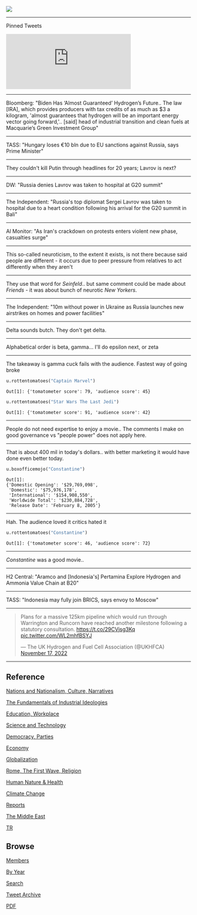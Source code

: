 <img src="https://drive.google.com/uc?export=view&id=1B2wf9R7AMH1d7Vw6e2mucLbIQ5NSjir7"/>

---

Pinned Tweets

<iframe width="340" src="https://www.youtube.com/embed/46y3FN4fKlE" title="E-Bikes, E-Scooters Injuries Multiplying" frameborder="0" allow="accelerometer; autoplay; clipboard-write; encrypted-media; gyroscope; picture-in-picture" allowfullscreen></iframe>

---

Bloomberg: "Biden Has ‘Almost Guaranteed’ Hydrogen’s Future..  The law
[IRA], which provides producers with tax credits of as much as $3 a
kilogram, 'almost guarantees that hydrogen will be an important energy
vector going forward,'.. [said] head of industrial transition and
clean fuels at Macquarie’s Green Investment Group"

---

TASS: "Hungary loses €10 bln due to EU sanctions against Russia, says
Prime Minister"

---

They couldn't kill Putin through headlines for 20 years; Lavrov is next?

---

DW: "Russia denies Lavrov was taken to hospital at G20 summit"

---

The Independent: "Russia's top diplomat Sergei Lavrov was taken to
hospital due to a heart condition following his arrival for the G20
summit in Bali"

---

Al Monitor: "As Iran's crackdown on protests enters violent new phase,
casualties surge"

---

This so-called neuroticism, to the extent it exists, is not there
because said people are different - it occurs due to peer pressure
from relatives to act differently when they aren't

---

They use that word for *Seinfeld*.. but same comment could be made
about *Friends* - it was about bunch of neurotic *New Yorkers*.

---

The Independent: "10m without power in Ukraine as Russia launches new
airstrikes on homes and power facilities"

---

Delta sounds butch. They don't get delta.

---

Alphabetical order is beta, gamma... I'll do epsilon next, or zeta

---

The takeaway is gamma cuck fails with the audience. Fastest way of
going broke

```python
u.rottentomatoes("Captain Marvel")
```

```text
Out[1]: {'tomatometer score': 79, 'audience score': 45}
```

```python
u.rottentomatoes("Star Wars The Last Jedi")
```

```text
Out[1]: {'tomatometer score': 91, 'audience score': 42}
```

---

People do not need expertise to enjoy a movie.. The comments I make on
good governance vs "people power" does not apply here.

---

That is about 400 mil in today's dollars.. with better marketing it
would have done even better today.

```python
u.boxofficemojo("Constantine")
```

```text
Out[1]: 
{'Domestic Opening': '$29,769,098',
 'Domestic': '$75,976,178',
 'International': '$154,908,550',
 'Worldwide Total': '$230,884,728',
 'Release Date': 'February 8, 2005'}
```

---

Hah. The audience loved it critics hated it

```python
u.rottentomatoes("Constantine")
```

```text
Out[1]: {'tomatometer score': 46, 'audience score': 72}
```

---

*Constantine* was a good movie..

---

H2 Central: "Aramco and [Indonesia's] Pertamina Explore Hydrogen and
Ammonia Value Chain at B20"

---

TASS: "Indonesia may fully join BRICS, says envoy to Moscow"

---

<blockquote class="twitter-tweet"><p lang="en" dir="ltr">Plans for a massive 125km pipeline which would run through Warrington and Runcorn have reached another milestone following a statutory consultation. <a href="https://t.co/29CVjsg3Kq">https://t.co/29CVjsg3Kq</a> <a href="https://t.co/WL2mhfBSYJ">pic.twitter.com/WL2mhfBSYJ</a></p>&mdash; The UK Hydrogen and Fuel Cell Association (@UKHFCA) <a href="https://twitter.com/UKHFCA/status/1593258076630839306?ref_src=twsrc%5Etfw">November 17, 2022</a></blockquote> <script async src="https://platform.twitter.com/widgets.js" charset="utf-8"></script>

---

## Reference

[Nations and Nationalism, Culture, Narratives](2013/02/nations-and-nationalism.html)

[The Fundamentals of Industrial Ideologies](2011/04/fundamentals-of-industrial-ideologies.html)

[Education, Workplace](2017/09/education-workplace.html)

[Science and Technology](2018/09/science-technology.html)

[Democracy, Parties](2016/11/democracy.html)

[Economy](2018/05/economy.html)

[Globalization](2018/09/globalization.html)

[Rome, The First Wave, Religion](2017/12/rome.html)

[Human Nature & Health](2020/07/human-nature.html)

[Climate Change](2018/12/climate.html)

[Reports](2019/05/reports.html)

[The Middle East](2019/07/middleeast.html)

[TR](../tr)

## Browse

[Members](2022/08/members.html)

[By Year](years.html)

[Search](search.html)

[Tweet Archive](tweets/index.html)

[PDF](https://drive.google.com/uc?export=view&id=1FSi-1MnqXVq_PVTEXzzflwN8-7h92N_R)

